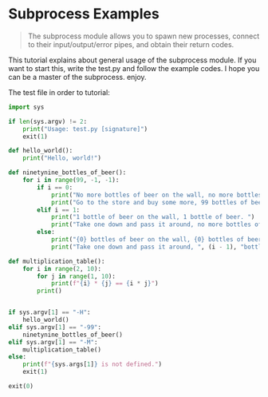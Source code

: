 # Subprocess Examples
<blockquote>
The subprocess module allows you to spawn new processes, connect to their input/output/error pipes, and obtain their return codes.
</blockquote>

This tutorial explains about general usage of the subprocess module. If you want to start this, write the test.py and follow the example codes. I hope you can be a master of the subprocess. enjoy.

The test file in order to tutorial:
``` python
import sys

if len(sys.argv) != 2:
    print("Usage: test.py [signature]")
    exit(1)

def hello_world():
    print("Hello, world!")

def ninetynine_bottles_of_beer():
    for i in range(99, -1, -1):
        if i == 0:
            print("No more bottles of beer on the wall, no more bottles of beer. ")
            print("Go to the store and buy some more, 99 bottles of beer on the wall.")
        elif i == 1:
            print("1 bottle of beer on the wall, 1 bottle of beer. ")
            print("Take one down and pass it around, no more bottles of beer on the wall. ")
        else:
            print("{0} bottles of beer on the wall, {0} bottles of beer. ".format(i))
            print("Take one down and pass it around, ", (i - 1), "bottles of beer on the wall. ")

def multiplication_table():
    for i in range(2, 10):
        for j in range(1, 10):
            print(f"{i} * {j} == {i * j}")
        print()


if sys.argv[1] == "-H":
    hello_world()
elif sys.argv[1] == "-99":
    ninetynine_bottles_of_beer()
elif sys.argv[1] == "-M":
    multiplication_table()
else:
    print(f"{sys.args[1]} is not defined.")
    exit(1)

exit(0)
```
